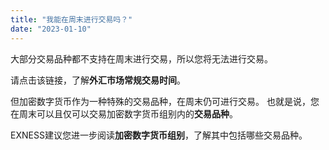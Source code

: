 ```yaml
---
title: "我能在周末进行交易吗？"
date: "2023-01-10"
---
```


大部分交易品种都不支持在周末进行交易，所以您将无法进行交易。

请点击该链接，了解**外汇市场常规交易时间**。

但加密数字货币作为一种特殊的交易品种，在周末仍可进行交易。 也就是说，您在周末可以且仅可以交易加密数字货币组别内的**交易品种**。

EXNESS建议您进一步阅读**加密数字货币组别**，了解其中包括哪些交易品种。
